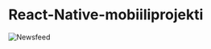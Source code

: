 # React-Native-mobiiliprojekti

![Newsfeed](https://github.com/elinapiispanen/React-Native-mobiiliprojekti/images/Newsfeed.jpeg)
